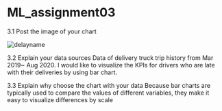 # ML_assignment03
3.1 Post the image of your chart



![delayname](https://github.com/SiKritN/ML_assignment03/assets/143623656/f4e254ed-2963-4ebe-be48-707b0dbf9542)



3.2 Explain your data sources
Data of delivery truck trip history from Mar 2019~ Aug 2020.
I would like to visualize the KPIs for drivers who are late with their deliveries by using bar chart.


3.3 Explain why choose the chart with your data
Because bar charts are typically used to compare the values of different variables, they make it easy to visualize differences by scale
